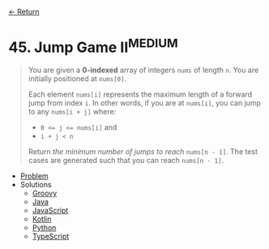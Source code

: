 [&larr; Return](https://hanggrian.github.io/grind-leetcode/)

# 45. Jump Game II<sup>MEDIUM</sup>

> You are given a **0-indexed** array of integers `nums` of length `n`. You are
  initially positioned at `nums[0]`.
>
> Each element `nums[i]` represents the maximum length of a forward jump from
  index `i`. In other words, if you are at `nums[i]`, you can jump to any
  `nums[i + j]` where:
>
> - `0 <= j <= nums[i]` and
> - `i + j < n`
>
> Return *the minimum number of jumps to reach* `nums[n - 1]`. The test cases
  are generated such that you can reach `nums[n - 1]`.

- [Problem](https://leetcode.com/problems/jump-game-ii/)
- Solutions
  - [Groovy](https://github.com/hanggrian/grind-leetcode/blob/main/groovy/src/main/groovy/problems1_100/JumpGame2.groovy)
  - [Java](https://github.com/hanggrian/grind-leetcode/blob/main/java/src/main/java/problems1_100/JumpGame2.java)
  - [JavaScript](https://github.com/hanggrian/grind-leetcode/blob/main/javascript/src/problems1_100/jump-game2.js)
  - [Kotlin](https://github.com/hanggrian/grind-leetcode/blob/main/kotlin/src/main/kotlin/problems1_100/JumpGame2.kt)
  - [Python](https://github.com/hanggrian/grind-leetcode/blob/main/python/src/problems1_100/jump_game2.py)
  - [TypeScript](https://github.com/hanggrian/grind-leetcode/blob/main/typescript/src/problems1_100/jump-game2.ts)
